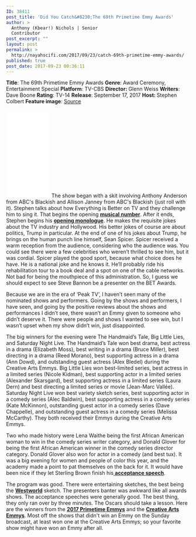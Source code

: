 ```yaml
---
ID: 38411
post_title: 'Did You Catch&#8230;The 69th Primetime Emmy Awards'
author: >
  Anthony (Kbear!) Nichols | Senior
  Contributor
post_excerpt: ""
layout: post
permalink: >
  http://nayahscifi.com/2017/09/23/catch-69th-primetime-emmy-awards/
published: true
post_date: 2017-09-23 00:36:11
---
```

<strong>Title</strong>: The 69th Primetime Emmy Awards
<strong>Genre</strong>: Award Ceremony, Entertainment Special
<strong>Platform</strong>: TV-CBS
<strong>Director: </strong>Glenn Weiss
<strong>Writers</strong>: Dave Boone
<strong>Rating</strong>: TV-14
<strong>Release</strong>: September 17, 2017
<strong>Host: </strong>Stephen Colbert
<strong>Feature image</strong>: <a href="https://static01.nyt.com/images/2017/09/18/fashion/18GLOVER-web/18GLOVER-web-master768.jpg">Source</a>

<iframe style="width: 120px; height: 240px;" src="//ws-na.amazon-adsystem.com/widgets/q?ServiceVersion=20070822&amp;OneJS=1&amp;Operation=GetAdHtml&amp;MarketPlace=US&amp;source=ss&amp;ref=as_ss_li_til&amp;ad_type=product_link&amp;tracking_id=nayah099-20&amp;marketplace=amazon&amp;region=US&amp;placement=0399526110&amp;asins=0399526110&amp;linkId=aaf23ddd890e1647005df5baafa12f71&amp;show_border=true&amp;link_opens_in_new_window=true" width="300" height="150" frameborder="0" marginwidth="0" marginheight="0" scrolling="no"></iframe>
The show began with a skit involving Anthony Anderson from ABC's Blackish and Allison Janney from ABC's Blackish (just roll with it). Stephen talks about how Everything is Better on TV and they challenge him to sing it. That begins the opening <a href="https://www.youtube.com/watch?v=LKU2QUDVpwU"><strong>musical number</strong></a>. After it ends, Stephen begins his <a href="https://www.youtube.com/watch?v=gcgYQYehA6Q"><strong>opening monologue</strong></a>. He makes the requisite jokes about the TV industry and Hollywood. His better jokes of course are about politics, Trump in particular. At the end of one of his jokes about Trump, he brings on the human punch line himself, Sean Spicer. Spicer received a warm reception from the audience, considering who the audience was. You could see there were a few celebrities who weren’t thrilled to see him, but it was cordial. Spicer played the good sport, because what choice does he have. He is a national joke and he knows it. He’ll probably ride his rehabilitation tour to a book deal and a spot on one of the cable networks. Not bad for being the mouthpiece of this administration. So, I guess we should expect to see Steve Bannon be a presenter on the BET Awards.

Because we are in the era of ‘Peak TV’, I haven’t seen many of the nominated shows and performers. Going by the shows and performers, I have seen, and going by the positive reviews about the shows and performances I didn’t see, there wasn’t an Emmy given to someone who didn’t deserve it. There were people and shows I wanted to see win, but I wasn’t upset when my show didn’t win, just disappointed.

The big winners for the evening were The Handmaid’s Tale, Big Little Lies, and Saturday Night Live. The Handmaid’s Tale won best drama, best actress in a drama (Elizabeth Moss), best writing in a drama (Bruce Miller), best directing in a drama (Reed Morano), best supporting actress in a drama (Ann Dowd), and outstanding guest actress (Alex Bledel) during the Creative Arts Emmys. Big Little Lies won best-limited series, best actress in a limited series (Nicole Kidman), best supporting actor in a limited series (Alexander Skarsgard), best supporting actress in a limited series (Laura Dern) and best directing a limited series or movie (Jean-Marc Vallée). Saturday Night Live won best variety sketch series, best supporting actor in a comedy series (Alec Baldwin), best supporting actress in a comedy series (Kate McKinnon), outstanding guest actor in a comedy series (Dave Chappelle), and outstanding guest actress in a comedy series (Melissa McCarthy). They both received their Emmys during the Creative Arts Emmys.

Two who made history were Lena Waithe being the first African American woman to win in the comedy series writer category, and Donald Glover for being the first African American winner in the comedy series director category. Donald Glover also won for actor in a comedy (and best tux). It was a big evening for women and people of color this year, and the academy made a point to pat themselves on the back for it. It would have been nice if they let Sterling Brown finish his<a href="https://www.youtube.com/watch?v=XtOFyOfe2T4"> <strong>acceptance speech</strong></a>.

The program was good. There were entertaining sketches, the best being the <a href="https://www.youtube.com/watch?v=cf5JmFwuxxk"><strong>Westworld</strong></a> sketch. The presenters banter was awkward like all awards shows. The acceptance speeches were generally good. The best thing, they only ran over by three minutes. The Oscars should take a lesson. Here are the winners from the <a href="http://www.hollywoodreporter.com/lists/emmys-winners-list-2017-1035991/item/best-comedy-series-emmy-nominations-list-2017-1018798"><strong>2017 Primetime Emmys</strong></a> and the <a href="http://www.hollywoodreporter.com/lists/creative-arts-emmys-2017-winners-list-1035344/item/creative-arts-emmys-2017-outstanding-guest-actor-a-drama-series-1035853"><strong>Creative Arts Emmys</strong></a>. Most off the shows that didn't win an Emmy on the Sunday broadcast, at least won one at the Creative Arts Emmys; so your favorite show might have won an Emmy after all.